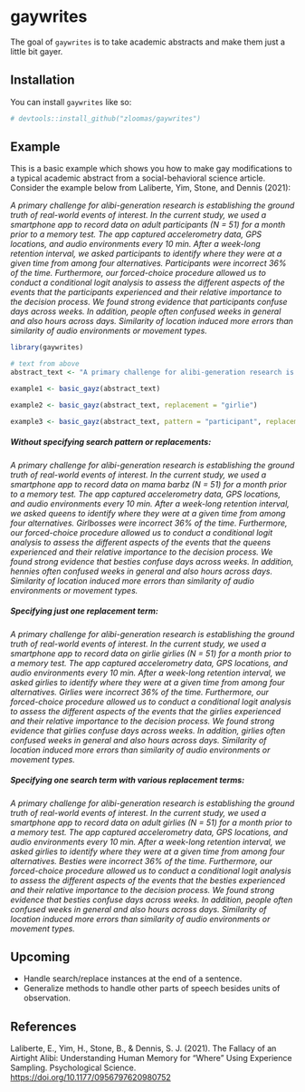 
<!-- README.md is generated from README.Rmd. Please edit that file -->

# gaywrites

<!-- badges: start -->
<!-- badges: end -->

The goal of `gaywrites` is to take academic abstracts and make them just
a little bit gayer.

## Installation

You can install `gaywrites` like so:

``` r
# devtools::install_github("zloomas/gaywrites")
```

## Example

This is a basic example which shows you how to make gay modifications to
a typical academic abstract from a social-behavioral science article.
Consider the example below from Laliberte, Yim, Stone, and Dennis
(2021):

*A primary challenge for alibi-generation research is establishing the
ground truth of real-world events of interest. In the current study, we
used a smartphone app to record data on adult participants (N = 51) for
a month prior to a memory test. The app captured accelerometry data, GPS
locations, and audio environments every 10 min. After a week-long
retention interval, we asked participants to identify where they were at
a given time from among four alternatives. Participants were incorrect
36% of the time. Furthermore, our forced-choice procedure allowed us to
conduct a conditional logit analysis to assess the different aspects of
the events that the participants experienced and their relative
importance to the decision process. We found strong evidence that
participants confuse days across weeks. In addition, people often
confused weeks in general and also hours across days. Similarity of
location induced more errors than similarity of audio environments or
movement types.*

``` r
library(gaywrites)

# text from above
abstract_text <- "A primary challenge for alibi-generation research is establishing the ground truth of real-world events of interest. In the current study, we used a smartphone app to record data on adult participants (N = 51) for a month prior to a memory test. The app captured accelerometry data, GPS locations, and audio environments every 10 min. After a week-long retention interval, we asked participants to identify where they were at a given time from among four alternatives. Participants were incorrect 36% of the time. Furthermore, our forced-choice procedure allowed us to conduct a conditional logit analysis to assess the different aspects of the events that the participants experienced and their relative importance to the decision process. We found strong evidence that participants confuse days across weeks. In addition, people often confused weeks in general and also hours across days. Similarity of location induced more errors than similarity of audio environments or movement types."

example1 <- basic_gayz(abstract_text)

example2 <- basic_gayz(abstract_text, replacement = "girlie")

example3 <- basic_gayz(abstract_text, pattern = "participant", replacement = c("bestie", "girlie"))
```

##### Without specifying search pattern or replacements:

*A primary challenge for alibi-generation research is establishing the
ground truth of real-world events of interest. In the current study, we
used a smartphone app to record data on mama barbz (N = 51) for a month
prior to a memory test. The app captured accelerometry data, GPS
locations, and audio environments every 10 min. After a week-long
retention interval, we asked queens to identify where they were at a
given time from among four alternatives. Girlbosses were incorrect 36%
of the time. Furthermore, our forced-choice procedure allowed us to
conduct a conditional logit analysis to assess the different aspects of
the events that the queens experienced and their relative importance to
the decision process. We found strong evidence that besties confuse days
across weeks. In addition, hennies often confused weeks in general and
also hours across days. Similarity of location induced more errors than
similarity of audio environments or movement types.*

##### Specifying just one replacement term:

*A primary challenge for alibi-generation research is establishing the
ground truth of real-world events of interest. In the current study, we
used a smartphone app to record data on girlie girlies (N = 51) for a
month prior to a memory test. The app captured accelerometry data, GPS
locations, and audio environments every 10 min. After a week-long
retention interval, we asked girlies to identify where they were at a
given time from among four alternatives. Girlies were incorrect 36% of
the time. Furthermore, our forced-choice procedure allowed us to conduct
a conditional logit analysis to assess the different aspects of the
events that the girlies experienced and their relative importance to the
decision process. We found strong evidence that girlies confuse days
across weeks. In addition, girlies often confused weeks in general and
also hours across days. Similarity of location induced more errors than
similarity of audio environments or movement types.*

##### Specifying one search term with various replacement terms:

*A primary challenge for alibi-generation research is establishing the
ground truth of real-world events of interest. In the current study, we
used a smartphone app to record data on adult girlies (N = 51) for a
month prior to a memory test. The app captured accelerometry data, GPS
locations, and audio environments every 10 min. After a week-long
retention interval, we asked girlies to identify where they were at a
given time from among four alternatives. Besties were incorrect 36% of
the time. Furthermore, our forced-choice procedure allowed us to conduct
a conditional logit analysis to assess the different aspects of the
events that the besties experienced and their relative importance to the
decision process. We found strong evidence that besties confuse days
across weeks. In addition, people often confused weeks in general and
also hours across days. Similarity of location induced more errors than
similarity of audio environments or movement types.*

## Upcoming

-   Handle search/replace instances at the end of a sentence.
-   Generalize methods to handle other parts of speech besides units of
    observation.

## References

Laliberte, E., Yim, H., Stone, B., & Dennis, S. J. (2021). The Fallacy
of an Airtight Alibi: Understanding Human Memory for “Where” Using
Experience Sampling. Psychological Science.
<https://doi.org/10.1177/0956797620980752>
